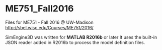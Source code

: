 # ME751_Fall2016
Files for ME751 - Fall 2016 @ UW-Madison
http://sbel.wisc.edu/Courses/ME751/2016/

SimEngine3D was written for **MATLAB R2016b** or later
It uses the built-in JSON reader added in R2016b to process the model definition files.